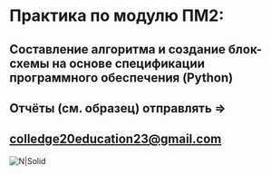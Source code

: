 # Практика по модулю ПМ2:
## Составление алгоритма и создание блок-схемы на основе спецификации программного обеспечения (Python)

## Отчёты (см. образец) отправлять => 
## colledge20education23@gmail.com
![N|Solid](https://avatars.mds.yandex.net/i?id=5216c539f65fe175e3e8a9511a3b08cb8ee1698a-6383479-images-thumbs&n=13)




